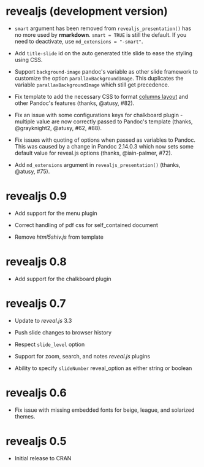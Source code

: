 # revealjs (development version)

- `smart` argument has been removed from `revealjs_presentation()` has no more used by **rmarkdown**. `smart = TRUE` is still the default. If you need to deactivate, use `md_extensions = "-smart"`.

- Add `title-slide` id on the auto generated title slide to ease the styling using CSS.

- Support `background-image` pandoc's variable as other slide framework to customize the option `parallaxBackgroundImage`. This duplicates the variable `parallaxBackgroundImage` which still get precedence.

- Fix template to add the necessary CSS to format [columns layout](https://pandoc.org/MANUAL.html#columns) and other Pandoc's features (thanks, @atusy, #82).

- Fix an issue with some configurations keys for chalkboard plugin - multiple value are now correctly passed to Pandoc's template (thanks, @grayknight2, @atusy, #62, #88).

- Fix issues with quoting of options when passed as variables to Pandoc. This was caused by a change in Pandoc 2.14.0.3 which now sets some default value for reveal.js options (thanks, @iain-palmer, #72).

- Add `md_extensions` argument in `revealjs_presentation()` (thanks, @atusy, #75).

# revealjs 0.9

- Add support for the menu plugin

- Correct handling of pdf css for self_contained document

- Remove _html5shiv.js_ from template


# revealjs 0.8

- Add support for the chalkboard plugin


# revealjs 0.7

- Update to _reveal.js_ 3.3

- Push slide changes to browser history

- Respect `slide_level` option

- Support for zoom, search, and notes _reveal.js_ plugins

- Ability to specify `slideNumber` reveal_option as either string or boolean


# revealjs 0.6

- Fix issue with missing embedded fonts for beige, league, and 
  solarized themes.


# revealjs 0.5

- Initial release to CRAN
